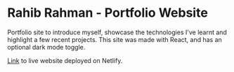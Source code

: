 # Rahib Rahman - Portfolio Website
Portfolio site to introduce myself, showcase the technologies I've learnt and highlight a few recent projects. This site was made with React, and has an optional dark mode toggle.

[Link](http://https://rahib-rahman.netlify.app/ "Link") to live website deployed on Netlify.
